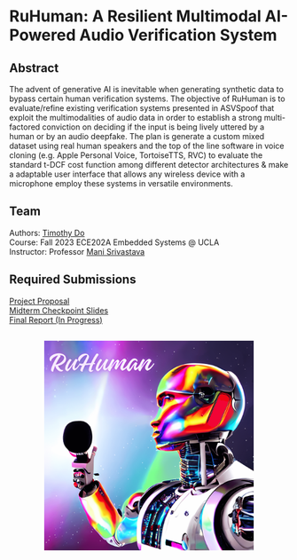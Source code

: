 # RuHuman: A Resilient Multimodal AI-Powered Audio Verification System 

## Abstract
The advent of generative AI is inevitable when generating synthetic data to bypass certain human verification systems. The objective of RuHuman is to evaluate/refine existing verification systems presented in ASVSpoof that exploit the multimodalities of audio data in order to establish a strong multi-factored conviction on deciding if the input is being lively uttered by a human or by an audio deepfake. The plan is generate a custom mixed dataset using real human speakers and the top of the line software in voice cloning (e.g. Apple Personal Voice, TortoiseTTS, RVC) to evaluate the standard t-DCF cost function among different detector architectures & make a adaptable user interface that allows any wireless device with a microphone employ these systems in versatile environments.

## Team
Authors: [Timothy Do](https://timothydo.me) <br>
Course: Fall 2023 ECE202A Embedded Systems @ UCLA <br>
Instructor: Professor [Mani Srivastava](https://www.ee.ucla.edu/mani-srivastava/) <br>

## Required Submissions 
[Project Proposal](https://github.com/dotimothy/RuHuman/blob/main/Proposal.md) <br>
[Midterm Checkpoint Slides](https://github.com/dotimothy/RuHuman/blob/main/docs/media/RuHuman_Midterm.pdf) <br>
[Final Report (In Progress)](https://github.com/dotimothy/RuHuman/blob/main/Report.md)

##
<p align="center">
  <img src='./docs/media/RuHuman.png' width='75%'>
</p>
